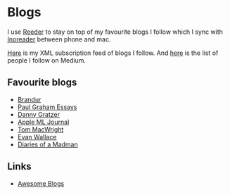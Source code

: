 # Blogs
I use [Reeder](../macOS/apps/reeder.md) to stay on top of my favourite blogs I follow which I sync with [Inoreader](https://www.inoreader.com) between phone and mac.

[Here](https://gist.github.com/nikitavoloboev/f67d6d37a8c32fa6f86a23bd77107fbd) is my XML subscription feed of blogs I follow. And [here](https://medium.com/@NikitaVoloboev/following) is the list of people I follow on Medium.

## Favourite blogs
- [Brandur](https://brandur.org/articles)
- [Paul Graham Essays](http://www.paulgraham.com/articles.html)
- [Danny Gratzer](https://jozefg.bitbucket.io/about.html)
- [Apple ML Journal](https://machinelearning.apple.com/)
- [Tom MacWright](https://macwright.org/archive/)
- [Evan Wallace](https://blog.figma.com/@evanwallace)
- [Diaries of a Madman](https://asylum.madhouse-project.org/blog/archives/)

## Links
- [Awesome Blogs](https://github.com/learn-anything/blogs#readme)